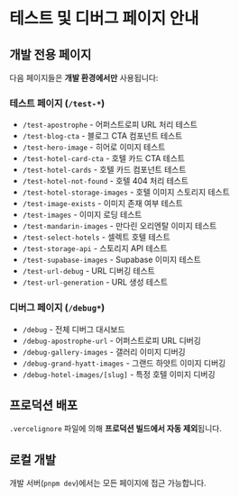 # 테스트 및 디버그 페이지 안내

## 개발 전용 페이지

다음 페이지들은 **개발 환경에서만** 사용됩니다:

### 테스트 페이지 (`/test-*`)
- `/test-apostrophe` - 어퍼스트로피 URL 처리 테스트
- `/test-blog-cta` - 블로그 CTA 컴포넌트 테스트
- `/test-hero-image` - 히어로 이미지 테스트
- `/test-hotel-card-cta` - 호텔 카드 CTA 테스트
- `/test-hotel-cards` - 호텔 카드 컴포넌트 테스트
- `/test-hotel-not-found` - 호텔 404 처리 테스트
- `/test-hotel-storage-images` - 호텔 이미지 스토리지 테스트
- `/test-image-exists` - 이미지 존재 여부 테스트
- `/test-images` - 이미지 로딩 테스트
- `/test-mandarin-images` - 만다린 오리엔탈 이미지 테스트
- `/test-select-hotels` - 셀렉트 호텔 테스트
- `/test-storage-api` - 스토리지 API 테스트
- `/test-supabase-images` - Supabase 이미지 테스트
- `/test-url-debug` - URL 디버깅 테스트
- `/test-url-generation` - URL 생성 테스트

### 디버그 페이지 (`/debug*`)
- `/debug` - 전체 디버그 대시보드
- `/debug-apostrophe-url` - 어퍼스트로피 URL 디버깅
- `/debug-gallery-images` - 갤러리 이미지 디버깅
- `/debug-grand-hyatt-images` - 그랜드 하얏트 이미지 디버깅
- `/debug-hotel-images/[slug]` - 특정 호텔 이미지 디버깅

## 프로덕션 배포

`.vercelignore` 파일에 의해 **프로덕션 빌드에서 자동 제외**됩니다.

## 로컬 개발

개발 서버(`pnpm dev`)에서는 모든 페이지에 접근 가능합니다.

